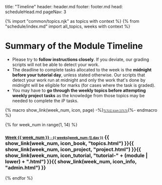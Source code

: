 <frontmatter>
title: "Timeline"
header: header.md
footer: footer.md
head: scheduleHead.md
pageNav: 3
</frontmatter>

{% import "common/topics.njk" as topics with context %}
{% from "schedule/index.md" import all_topics, weeks with context %}

<div class="website-content">

# Summary of the Module Timeline

<box type="warning" dismissible>
<span id="warnings">

* Please try to **follow instructions closely**. If you deviate, our grading scripts will not be able to detect your work.
* The deadline to complete tasks allocated to the week is the **<tooltip content="e.g., if your tutorial is on Thursday, the deadline is Wednesday 23.59">midnight before your tutorial day</tooltip>**, unless stated otherwise. Our scripts that detect your work run at midnight and only the work that's done by midnight will be eligible for marks (for cases where the task is graded).
* You may have to **go through the weekly topics before attempting weekly project tasks** as the knowledge from those topics may be needed to complete the iP tasks.

</span>
</box>

{% macro show_link(week_num, icon, page) -%}<small><small><a href="week{{ week_num }}/{{ page }}" class="badge badge-light mr-1">%%{{ icon }}%%</a></small></small>{%- endmacro %}

{% for week_num in range(1, 14) %}

### <a href="week{{ week_num }}/" class="badge badge-pill badge-dark"><small>**Week {{ week_num }}** <small>- {{ weeks[week_num-1].day }}</small></small></a> {{ show_link(week_num, icon_book, "topics.html") }}{{ show_link(week_num, icon_project, "project.html") }}{{ show_link(week_num, icon_tutorial, "tutorial-" + (module | lower) + ".html") }}{{ show_link(week_num, icon_info, "admin.html") }}

<include src="week{{ week_num }}/index.md#summary" optional />
{% endfor %}

</div>

